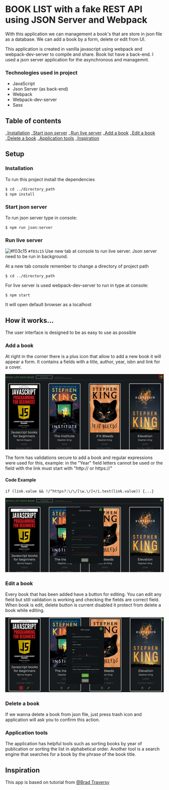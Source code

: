 # BOOK LIST with a fake REST API using JSON Server and Webpack

With this application we can management a book's that are store in json file as a database. We can add a book by a form, delete or edit from UI.

This application is created in vanilla javascript using webpack and webpack-dev-server to compile and share. Book list have a back-end. I used a json server application for the asynchronous and managemnt.

### Technologies used in project

- JavaScript
- Json Server (as back-end)
- Webpack
- Webpack-dev-server
- Sass

## Table of contents

_[Installation](#installation)
_[Start json server](#start-json-server)
_[Run live server](#run-live-server)
_[Add a book](#add-a-book)
_[Edit a book](#edit-a-book)
_[Delete a book](#delete-a-book)
_[Application tools](#application-tools)
_[Inspiration](#inspiration)

## Setup

### Installation

To run this project install the dependencies

```
$ cd ../directory_path
$ npm install
```

### Start json server

To run json server type in console:

```
$ npm run json:server
```

### Run live server

![#f03c15](Attention!) `#f03c15` Use new tab at console to run live server. Json server need to be run in background.

At a new tab console remember to change a directory of project path

```
$ cd ../directory_path
```

For live server is used webpack-dev-server to run in type at console:

```
$ npm start
```

It will open default browser as a localhost

## How it works...

The user interface is designed to be as easy to use as possible

### Add a book

At right in the corner there is a plus icon that allow to add a new book it will appear a form. It contains a fields with a title, author, year, isbn and link for a cover.

![Algorithm schema](./public/assets/screenshots/screen_1.jpg)

The form has validations secure to add a book and regular expressions were used for this, example: in the "Year" field letters cannot be used or the field with the link must start with "http:// or https://"

#### Code Example

`if (link.value && !/^https?:\/\/[\w.\/]+/i.test(link.value)) {...}`

![Algorithm schema](./public/assets/screenshots/screen_2.jpg)

### Edit a book

Every book that has been added have a button for editing. You can edit any field but still validation is working and checking the fields are correct field. When book is edit, delete button is current disabled it protect from delete a book while editing.

![Algorithm schema](./public/assets/screenshots/screen_3.jpg)

### Delete a book

If we wanna delete a book from json file, just press trash icon and application will ask you to confirm this action.

### Application tools

The application has helpful tools such as sorting books by year of publication or sorting the list in alphabetical order. Another tool is a search engine that searches for a book by the phrase of the book title.

## Inspiration

This app is based on tutorial from [@Brad Traversy](https://github.com/bradtraversy)

